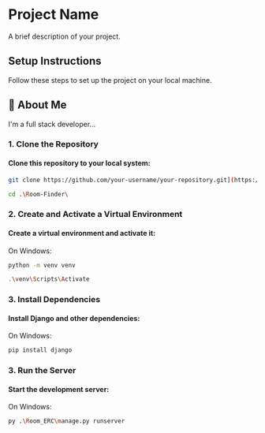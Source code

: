 # Project Name

A brief description of your project.

## Setup Instructions

Follow these steps to set up the project on your local machine.
## 🚀 About Me
I'm a full stack developer...

### 1. Clone the Repository
#### Clone this repository to your local system:
```bash
git clone https://github.com/your-username/your-repository.git](https://github.com/manojbaniya68/Room-Finder.git
```
```bash
cd .\Room-Finder\
```
### 2. Create and Activate a Virtual Environment
#### Create a virtual environment and activate it:
On Windows:
```bash
python -m venv venv
```
```bash
.\venv\Scripts\Activate
```
### 3. Install Dependencies
#### Install Django and other dependencies:
On Windows:
```bash
pip install django
```
### 3. Run the Server
#### Start the development server:
On Windows:
```bash
py .\Room_ERC\manage.py runserver
```



